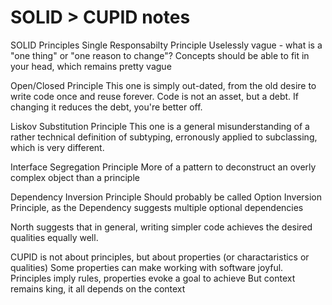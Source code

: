 # SOLID > CUPID notes

SOLID Principles
Single Responsabilty Principle
    Uselessly vague - what is a "one thing" or "one reason to change"?
    Concepts should be able to fit in your head, which remains pretty vague 

Open/Closed Principle
    This one is simply out-dated, from the old desire to write code once and reuse forever. 
    Code is not an asset, but a debt. If changing it reduces the debt, you're better off.

Liskov Substitution Principle
    This one is a general misunderstanding of a rather technical definition of subtyping, erronously applied to subclassing, which is very different. 
    
Interface Segregation Principle
    More of a pattern to deconstruct an overly complex object than a principle

Dependency Inversion Principle
    Should probably be called Option Inversion Principle, as the Dependency suggests multiple optional dependencies


North suggests that in general, writing simpler code achieves the desired qualities equally well. 



CUPID is not about principles, but about properties (or charactaristics or qualities)
Some properties can make working with software joyful. 
Principles imply rules, properties evoke a goal to achieve
But context remains king, it all depends on the context